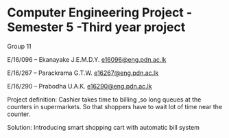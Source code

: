 # Computer Engineering Project - Semester 5 -Third year project

Group 11

E/16/096 – Ekanayake J.E.M.D.Y. e16096@eng.pdn.ac.lk

E/16/267 – Parackrama G.T.W. e16267@eng.pdn.ac.lk

E/16/290 – Prabodha U.A.K. e16290@eng.pdn.ac.lk

Project definition:
Cashier takes time to billing ,so long queues at the counters in supermarkets. So that shoppers have to wait lot of time near the counter.

Solution:
Introducing smart shopping cart with automatic bill system


